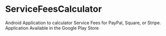 # ServiceFeesCalculator
Android Application to calculator Service Fees for PayPal, Square, or Stripe.
Application Available in the Google Play Store
